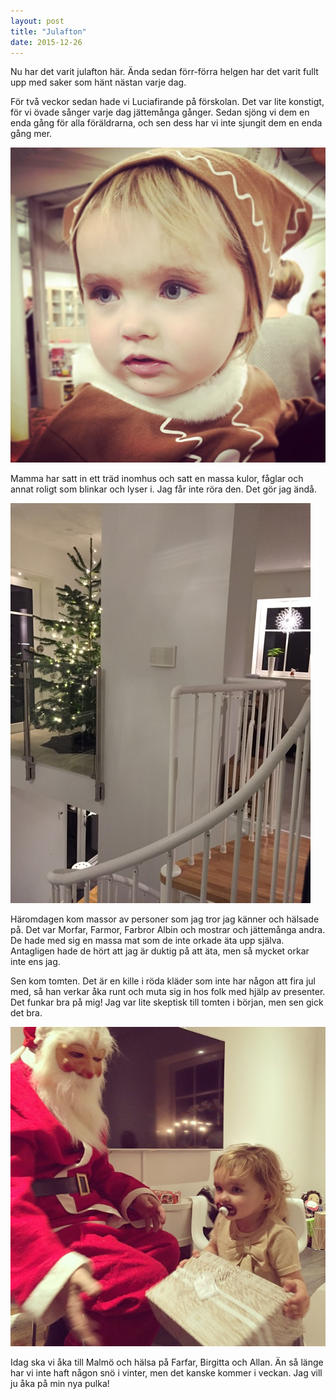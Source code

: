 ```yaml
---
layout: post
title: "Julafton"
date: 2015-12-26
---
```


Nu har det varit julafton här. Ända sedan förr-förra helgen har det varit fullt upp
med saker som hänt nästan varje dag.

För två veckor sedan hade vi Luciafirande på förskolan. Det var lite
konstigt, för vi övade sånger varje dag jättemånga gånger. Sedan sjöng
vi dem en enda gång för alla föräldrarna, och sen dess har vi inte
sjungit dem en enda gång mer.

![bild](/images/2015-12-14-pepparkaka.jpg)

Mamma har satt in ett träd inomhus och satt en massa kulor, fåglar och
annat roligt som blinkar och lyser i. Jag får inte röra den. Det gör
jag ändå.

![bild](/images/2015-12-13-julgran.jpg)

Häromdagen kom massor av personer som jag tror jag känner och hälsade
på. Det var Morfar, Farmor, Farbror Albin och mostrar och jättemånga
andra. De hade med sig en massa mat som de inte orkade äta upp
själva. Antagligen hade de hört att jag är duktig på att äta, men så
mycket orkar inte ens jag.

Sen kom tomten. Det är en kille i röda kläder som inte har någon att
fira jul med, så han verkar åka runt och muta sig in hos folk med
hjälp av presenter. Det funkar bra på mig! Jag var lite skeptisk till
tomten i början, men sen gick det bra.

![bild](/images/2015-12-24-tomten.jpg)

Idag ska vi åka till Malmö och hälsa på Farfar, Birgitta och Allan.
Än så länge har vi inte haft någon snö i vinter, men det kanske kommer
i veckan. Jag vill ju åka på min nya pulka!

